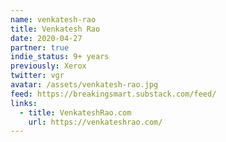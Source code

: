 ```yaml
---
name: venkatesh-rao
title: Venkatesh Rao
date: 2020-04-27
partner: true
indie_status: 9+ years
previously: Xerox
twitter: vgr
avatar: /assets/venkatesh-rao.jpg
feed: https://breakingsmart.substack.com/feed/
links:
  - title: VenkateshRao.com
    url: https://venkateshrao.com/
---
```

